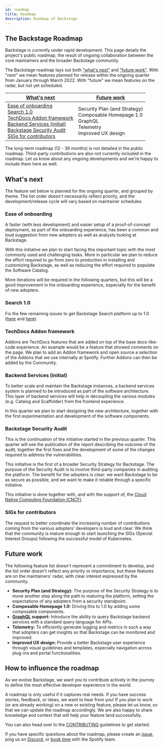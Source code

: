 ```yaml
---
id: roadmap
title: Roadmap
description: Roadmap of Backstage
---
```


## The Backstage Roadmap

Backstage is currently under rapid development. This page details the project's
public roadmap, the result of ongoing collaboration between the core maintainers
and the broader Backstage community.

The Backstage roadmap lays out both [“what's next”](#whats-next) and ["future
work"](#future-work). With "next" we mean features planned for release within
the ongoing quarter from January through March 2022. With "future" we mean
features on the radar, but not yet scheduled.

| [What's next](#whats-next)                                                                                                                                                                                                                                                                                            | [Future work](#future-work)                                                                                       |
| --------------------------------------------------------------------------------------------------------------------------------------------------------------------------------------------------------------------------------------------------------------------------------------------------------------------- | ----------------------------------------------------------------------------------------------------------------- |
| [Ease of onboarding](#ease-of-onboarding) <br/> [Search 1.0](#search-1.0) <br/> [TechDocs Addon framework](#techdocs-addon-framework) <br/> [Backend Services (initial)](#backend-services-initial) <br/> [Backstage Security Audit](#backstage-security-audit) <br/> [SIGs for contributors](#sigs-for-contributors) | Security Plan (and Strategy) <br/> Composable Homepage 1.0 <br/> GraphQL <br/> Telemetry <br/> Improved UX design |

The long-term roadmap (12 - 36 months) is not detailed in the public roadmap.
Third-party contributions are also not currently included in the roadmap. Let us
know about any ongoing developments and we're happy to include them here as
well.

## What's next

The feature set below is planned for the ongoing quarter, and grouped by theme.
The list order doesn't necessarily reflect priority, and the development/release
cycle will vary based on maintainer schedules.

### Ease of onboarding

A faster (with less development) and easier setup of a proof-of-concept
deployment, as part of the onboarding experience, has been a common and loud
suggestion from new adopters as well as analysts looking at Backstage.

With this initiative we plan to start facing this important topic with the most
commonly used and challenging tasks. More in particular we plan to reduce the
effort required to go from zero to production in installing and customizing
Backstage, as well as reducing the effort required to populate the Software
Catalog.

More iterations will be required in the following quarters, but this will be a
good improvement in the onboarding experience, especially for the benefit of new
adopters.

### Search 1.0

Fix the few remaining issues to get Backstage Search platform up to 1.0
([here](https://github.com/backstage/backstage/milestone/27) and
[here](https://github.com/backstage/backstage/milestone/28)).

### TechDocs Addon framework

Addons are TechDocs features that are added on top of the base docs-like-code
experience. An example would be a feature that showed comments on the page. We
plan to add an Addon framework and open source a selection of the Addons that we
use internally at Spotify. Further Addons can then be added by the Community.

### Backend Services (initial)

To better scale and maintain the Backstage instances, a backend services system
is planned to be introduced as part of the software architecture. This layer of
backend services will help in decoupling the various modules (e.g. Catalog and
Scaffolder) from the frontend experience.

In this quarter we plan to start designing the new architecture, together with
the first experimentation and development of the software components.

### Backstage Security Audit

This is the continuation of the initiative started in the previous quarter. This
quarter will see the publication of the report describing the outcome of the
audit, together the first fixes and the development of some of the changes
required to address the vulnerabilities.

This initiative is the first of a broader Security Strategy for Backstage. The
purpose of the Security Audit is to involve third-party companies in auditing
the platform. The benefit for the adopters is clear: we want Backstage to be as
secure as possible, and we want to make it reliable through a specific
initiative.

This initiative is done together with, and with the support of, the [Cloud
Native Computing Foundation (CNCF)](https://www.cncf.io/).

### SIGs for contributors

The request to better coordinate the increasing number of contributions coming
from the various adopters' developers is loud and clear. We think that the
community is mature enough to start launching the SIGs (Special Interest Groups)
following the successful model of Kubernetes.

## Future work

The following feature list doesn't represent a commitment to develop, and the
list order doesn't reflect any priority or importance, but these features are on
the maintainers' radar, with clear interest expressed by the community.

- **Security Plan (and Strategy):** The purpose of the Security Strategy is to
  move another step along the path to maturing the platform, setting the
  expectations of any adopters from a security standpoint.
- **Composable Homepage 1.0:** Driving this to 1.0 by adding some composable
  components.
- **[GraphQL](https://graphql.org/) support:** Introduce the ability to query
  Backstage backend services with a standard query language for APIs.
- **Telemetry:** To efficiently generate logging and metrics in such a way that
  adopters can get insights so that Backstage can be monitored and improved.
- **Improved UX design:** Provide a better Backstage user experience through
  visual guidelines and templates, especially navigation across plug-ins and
  portal functionalities.

## How to influence the roadmap

As we evolve Backstage, we want you to contribute actively in the journey to
define the most effective developer experience in the world.

A roadmap is only useful if it captures real needs. If you have success stories,
feedback, or ideas, we want to hear from you! If you plan to work (or are
already working) on a new or existing feature, please let us know, so that we
can update the roadmap accordingly. We are also happy to share knowledge and
context that will help your feature land successfully.

You can also head over to the
[CONTRIBUTING](https://github.com/backstage/backstage/blob/master/CONTRIBUTING.md)
guidelines to get started.

If you have specific questions about the roadmap, please create an
[issue](https://github.com/backstage/backstage/issues/new/choose), ping us on
[Discord](https://discord.gg/qxsEfa8Vq8), or [book
time](http://calendly.com/spotify-backstage) with the Spotify team.
